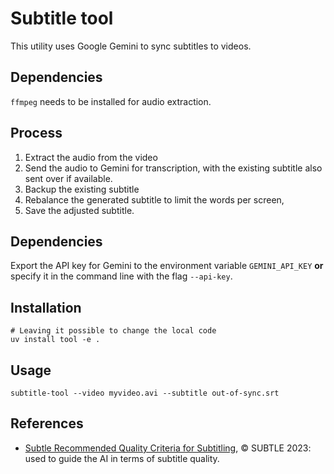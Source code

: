 # Subtitle tool

This utility uses Google Gemini to sync subtitles to videos.

## Dependencies

`ffmpeg` needs to be installed for audio extraction.

## Process

1. Extract the audio from the video
2. Send the audio to Gemini for transcription, with the existing subtitle
   also sent over if available.
3. Backup the existing subtitle
4. Rebalance the generated subtitle to limit the words per screen,
5. Save the adjusted subtitle.

## Dependencies

Export the API key for Gemini to the environment variable `GEMINI_API_KEY`
**or** specify it in the command line with the flag `--api-key`.

## Installation

```shell
# Leaving it possible to change the local code
uv install tool -e .
```

## Usage

```shell
subtitle-tool --video myvideo.avi --subtitle out-of-sync.srt
```

## References

- [Subtle Recommended Quality Criteria for Subtitling](https://subtle-subtitlers.org.uk/wp-content/uploads/2023/01/SUBTLE-Recommended-Quality-Criteria-for-Subtitling.pdf), © SUBTLE 2023: used to guide the AI in terms of subtitle quality.
